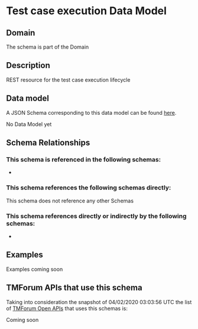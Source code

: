 # Test case execution Data Model

## Domain

The  schema is part of the  Domain

## Description

REST resource for the test case execution lifecycle

## Data model

A JSON Schema corresponding to this data model can be found
[here](https://github.com/tmforum-rand/schemas/blob/candidates/Common/TestCaseExecution.schema.json).

No Data Model yet

## Schema Relationships

### This schema is referenced in the following schemas:

-

### This schema references the following schemas directly:

This schema does not reference any other Schemas

### This schema references directly or indirectly by the following schemas:

-



## Examples

Examples coming soon

## TMForum APIs that use this schema

Taking into consideration the snapshot of 04/02/2020 03:03:56 UTC the list of [TMForum Open APIs](https://www.tmforum.org/open-apis/) that uses this schemas is:

Coming soon